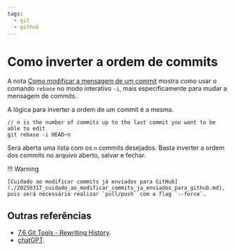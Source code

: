 ```yaml
---
tags:
  - git
  - github
---
```


# Como inverter a ordem de commits

A nota [Como modificar a mensagem de um commit](./20250314_como_modificar_mensagem_commit.md) mostra como usar o comando `rebase` no modo interativo `-i`, mais especificamente para mudar a mensagem de commits.

A lógica para inverter a ordem de um commit é a mesma.

```
// n is the number of commits up to the last commit you want to be able to edit
git rebase -i HEAD~n
```

Será aberta uma lista com os `n` commits desejados.
Basta inverter a ordem dos commits no arquivo aberto, salvar e fechar.

!!! Warning

    [Cuidado ao modificar commits já enviados para GitHub](./20250317_cuidado_ao_modificar_commits_ja_enviados_para_github.md), pois será necessário realizar `pull/push` com a flag `--force`.

## Outras referências

- [7.6 Git Tools - Rewriting History](https://git-scm.com/book/en/v2/Git-Tools-Rewriting-History).
- [chatGPT](https://chatgpt.com/c/67d5ed24-7a94-8003-b360-b11219c99a64).
